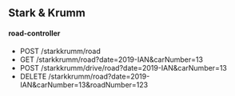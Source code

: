 Stark & Krumm
-------------------------------------
#### road-controller
 * POST /starkkrumm/road
 * GET /starkkrumm/road?date=2019-IAN&carNumber=13
 * POST /starkkrumm/drive/road?date=2019-IAN&carNumber=13
 * DELETE /starkkrumm/road?date=2019-IAN&carNumber=13&roadNumber=123
